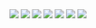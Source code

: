 <img src="https://media.discordapp.net/attachments/883233661800050743/904388713549791284/unknown.png">
<img src="https://media.discordapp.net/attachments/883233661800050743/904388732826820708/unknown.png">
<img src="https://media.discordapp.net/attachments/883233661800050743/904388738883399770/unknown.png">
<img src="https://media.discordapp.net/attachments/883233661800050743/904388747141984296/unknown.png">
<img src="https://media.discordapp.net/attachments/883233661800050743/904388749734064138/unknown.png">
<img src="https://media.discordapp.net/attachments/883233661800050743/904388756298166362/unknown.png">
<img src="https://media.discordapp.net/attachments/883233661800050743/904388758756024320/unknown.png">
